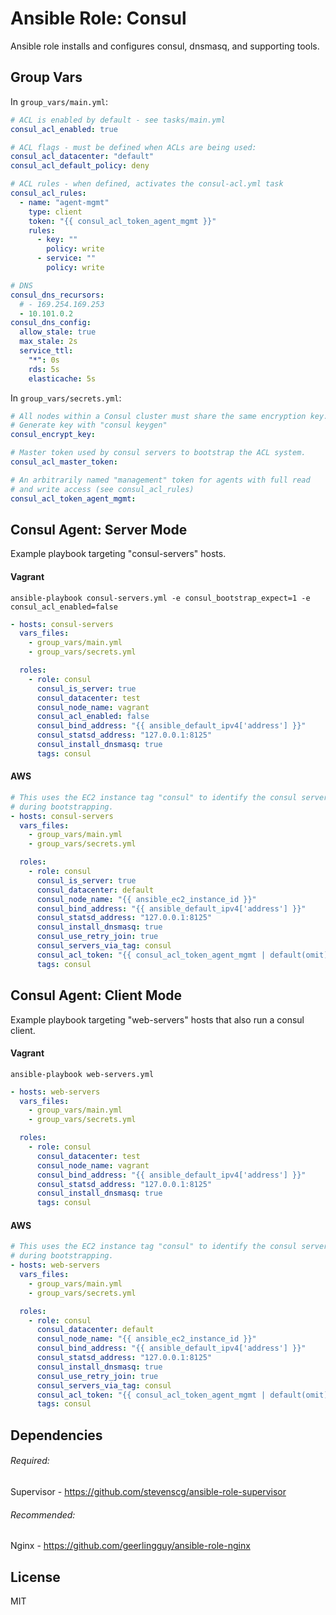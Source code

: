 # Ansible Role: Consul

Ansible role installs and configures consul, dnsmasq, and supporting tools.


## Group Vars

In `group_vars/main.yml`:

```yml
# ACL is enabled by default - see tasks/main.yml
consul_acl_enabled: true

# ACL flags - must be defined when ACLs are being used:
consul_acl_datacenter: "default"
consul_acl_default_policy: deny

# ACL rules - when defined, activates the consul-acl.yml task
consul_acl_rules:
  - name: "agent-mgmt"
    type: client
    token: "{{ consul_acl_token_agent_mgmt }}"
    rules:
      - key: ""
        policy: write
      - service: ""
        policy: write

# DNS
consul_dns_recursors:
  # - 169.254.169.253
  - 10.101.0.2
consul_dns_config:
  allow_stale: true
  max_stale: 2s
  service_ttl:
    "*": 0s
    rds: 5s
    elasticache: 5s
```

In `group_vars/secrets.yml`:

```yml
# All nodes within a Consul cluster must share the same encryption key.
# Generate key with "consul keygen"
consul_encrypt_key:

# Master token used by consul servers to bootstrap the ACL system.
consul_acl_master_token:

# An arbitrarily named "management" token for agents with full read
# and write access (see consul_acl_rules)
consul_acl_token_agent_mgmt:

```


## Consul Agent: Server Mode

Example playbook targeting "consul-servers" hosts.

#### Vagrant

```
ansible-playbook consul-servers.yml -e consul_bootstrap_expect=1 -e consul_acl_enabled=false
```

```yml
- hosts: consul-servers
  vars_files:
    - group_vars/main.yml
    - group_vars/secrets.yml

  roles:
    - role: consul
      consul_is_server: true
      consul_datacenter: test
      consul_node_name: vagrant
      consul_acl_enabled: false
      consul_bind_address: "{{ ansible_default_ipv4['address'] }}"
      consul_statsd_address: "127.0.0.1:8125"
      consul_install_dnsmasq: true
      tags: consul
```


#### AWS

```yml
# This uses the EC2 instance tag "consul" to identify the consul servers
# during bootstrapping.
- hosts: consul-servers
  vars_files:
    - group_vars/main.yml
    - group_vars/secrets.yml

  roles:
    - role: consul
      consul_is_server: true
      consul_datacenter: default
      consul_node_name: "{{ ansible_ec2_instance_id }}"
      consul_bind_address: "{{ ansible_default_ipv4['address'] }}"
      consul_statsd_address: "127.0.0.1:8125"
      consul_install_dnsmasq: true
      consul_use_retry_join: true
      consul_servers_via_tag: consul
      consul_acl_token: "{{ consul_acl_token_agent_mgmt | default(omit) }}"
      tags: consul
```


## Consul Agent: Client Mode

Example playbook targeting "web-servers" hosts that also run a consul client.

#### Vagrant

```
ansible-playbook web-servers.yml
```

```yml
- hosts: web-servers
  vars_files:
    - group_vars/main.yml
    - group_vars/secrets.yml

  roles:
    - role: consul
      consul_datacenter: test
      consul_node_name: vagrant
      consul_bind_address: "{{ ansible_default_ipv4['address'] }}"
      consul_statsd_address: "127.0.0.1:8125"
      consul_install_dnsmasq: true
      tags: consul
```


#### AWS

```yml
# This uses the EC2 instance tag "consul" to identify the consul servers
# during bootstrapping.
- hosts: web-servers
  vars_files:
    - group_vars/main.yml
    - group_vars/secrets.yml

  roles:
    - role: consul
      consul_datacenter: default
      consul_node_name: "{{ ansible_ec2_instance_id }}"
      consul_bind_address: "{{ ansible_default_ipv4['address'] }}"
      consul_statsd_address: "127.0.0.1:8125"
      consul_install_dnsmasq: true
      consul_use_retry_join: true
      consul_servers_via_tag: consul
      consul_acl_token: "{{ consul_acl_token_agent_mgmt | default(omit) }}"
      tags: consul
```


## Dependencies

###### Required:

Supervisor - https://github.com/stevenscg/ansible-role-supervisor

###### Recommended:

Nginx - https://github.com/geerlingguy/ansible-role-nginx


## License

MIT
